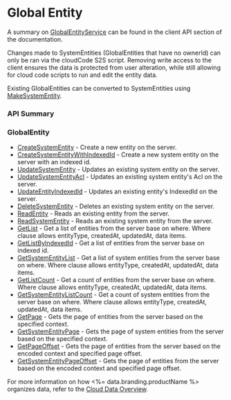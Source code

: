 # Global Entity




A summary on [GlobalEntityService](/api/capi/globalentity) can be found in the client API section of the documentation.

Changes made to SystemEntities (GlobalEntities that have no ownerId) can only be ran via the cloudCode S2S script.
Removing write access to the client ensures the data is protected from user alteration, while still allowing for cloud code scripts to run and edit the entity data.

Existing GlobalEntities can be converted to SystemEntities using [MakeSystemEntity](/api/capi/globalentity/makesystementity).

### API Summary

### GlobalEntity
* [CreateSystemEntity](/api/s2s/globalentity/createsystementity) - Create a new entity on the server.
* [CreateSystemEntityWithIndexedId](/api/s2s/globalentity/createsystementitywithindexedid) - Create a new system entity on the server with an indexed id.
* [UpdateSystemEntity](/api/s2s/globalentity/updatesystementity) - Updates an existing system entity on the server.
* [UpdateSystemEntityAcl](/api/s2s/globalentity/updatesystementityacl) - Updates an existing system entity's Acl on the server.
* [UpdateEntityIndexedId](/api/s2s/globalentity/updateentityindexedid) - Updates an existing entity's IndexedId on the server.
* [DeleteSystemEntity](/api/s2s/globalentity/deletesystementity) - Deletes an existing system entity on the server.
* [ReadEntity](/api/s2s/globalentity/readentity) - Reads an existing entity from the server.
* [ReadSystemEntity](/api/s2s/globalentity/readsystementity) - Reads an existing system entity from the server.
* [GetList](/api/s2s/globalentity/getlist) - Get a list of entities from the server base on where. Where clause allows entityType, createdAt, updatedAt, data items.
* [GetListByIndexedId](/api/s2s/globalentity/getlistbyindexedid) - Get a list of entities from the server base on indexed id.
* [GetSystemEntityList](/api/s2s/globalentity/getsystementitylist) - Get a list of system entities from the server base on where. Where clause allows entityType, createdAt, updatedAt, data items.
* [GetListCount](/api/s2s/globalentity/getlistcount) - Get a count of entities from the server base on where. Where clause allows entityType, createdAt, updatedAt, data items.
* [GetSystemEntityListCount](/api/s2s/globalentity/getsystementitylistcount) - Get a count of system entities from the server base on where. Where clause allows entityType, createdAt, updatedAt, data items.
* [GetPage](/api/s2s/globalentity/getpage) - Gets the page of entities from the server based on the specified context.
* [GetSystemEntityPage](/api/s2s/globalentity/getsystementitypage) - Gets the page of system entities from the server based on the specified context.
* [GetPageOffset](/api/s2s/globalentity/getpageoffset) - Gets the page of entities from the server based on the encoded context and specified page offset.
* [GetSystemEntityPageOffset](/api/s2s/globalentity/getsystementitypageoffset) - Gets the page of entities from the server based on the encoded context and specified page offset.


For more information on how <%= data.branding.productName %> organizes data, refer to the [Cloud Data Overview](http://getbraincloud.com/apidocs/api-modules/data/).



<DocCardList />